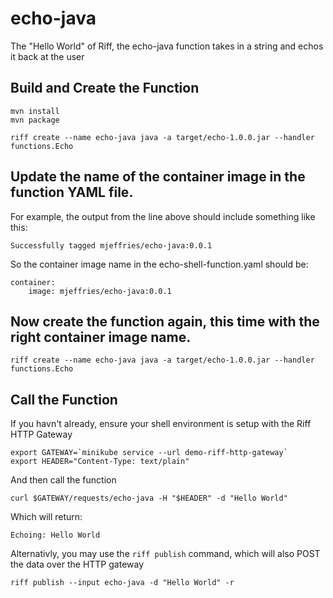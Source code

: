 echo-java
===

The "Hello World" of Riff, the echo-java function takes in a string and echos it back at the user

Build and Create the Function
---
```
mvn install
mvn package
```

```
riff create --name echo-java java -a target/echo-1.0.0.jar --handler functions.Echo
```

Update the name of the container image in the function YAML file.
---
For example, the output from the line above should include something like this:
```
Successfully tagged mjeffries/echo-java:0.0.1
```

So the container image name in the echo-shell-function.yaml should be:
```
container:
    image: mjeffries/echo-java:0.0.1
```

Now create the function again, this time with the right container image name.
---
```
riff create --name echo-java java -a target/echo-1.0.0.jar --handler functions.Echo
```

Call the Function
---
If you havn't already, ensure your shell environment is setup with the Riff HTTP Gateway
```
export GATEWAY=`minikube service --url demo-riff-http-gateway`
export HEADER="Content-Type: text/plain"
```

And then call the function
```
curl $GATEWAY/requests/echo-java -H "$HEADER" -d "Hello World"
```

Which will return:
```
Echoing: Hello World
```

Alternativly, you may use the `riff publish` command, which will also POST the data over the HTTP gateway

```
riff publish --input echo-java -d "Hello World" -r
```

